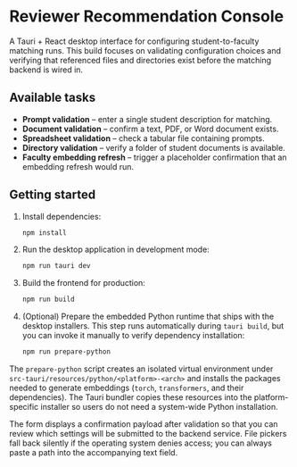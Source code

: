 # Reviewer Recommendation Console

A Tauri + React desktop interface for configuring student-to-faculty matching
runs. This build focuses on validating configuration choices and verifying that
referenced files and directories exist before the matching backend is wired in.

## Available tasks

- **Prompt validation** – enter a single student description for matching.
- **Document validation** – confirm a text, PDF, or Word document exists.
- **Spreadsheet validation** – check a tabular file containing prompts.
- **Directory validation** – verify a folder of student documents is available.
- **Faculty embedding refresh** – trigger a placeholder confirmation that an
  embedding refresh would run.

## Getting started

1. Install dependencies:

   ```bash
   npm install
   ```

2. Run the desktop application in development mode:

   ```bash
   npm run tauri dev
   ```

3. Build the frontend for production:

   ```bash
   npm run build
   ```

4. (Optional) Prepare the embedded Python runtime that ships with the desktop
   installers. This step runs automatically during `tauri build`, but you can
   invoke it manually to verify dependency installation:

   ```bash
   npm run prepare-python
   ```

The `prepare-python` script creates an isolated virtual environment under
`src-tauri/resources/python/<platform>-<arch>` and installs the packages needed
to generate embeddings (`torch`, `transformers`, and their dependencies). The
Tauri bundler copies these resources into the platform-specific installer so
users do not need a system-wide Python installation.

The form displays a confirmation payload after validation so that you can review
which settings will be submitted to the backend service. File pickers fall back
silently if the operating system denies access; you can always paste a path into
the accompanying text field.
